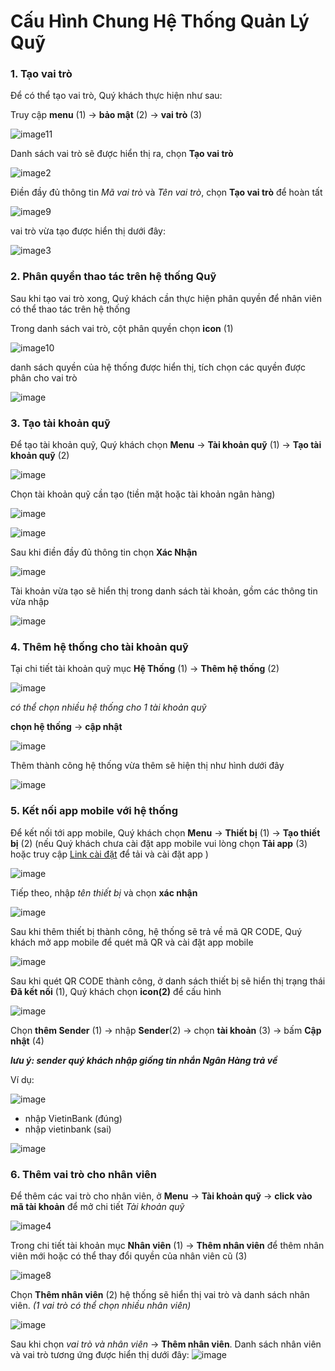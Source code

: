 
# Cấu Hình Chung Hệ Thống Quản Lý Quỹ

###  1. Tạo vai trò
Để có thể tạo vai trò, Quý khách thực hiện như sau:

Truy cập **menu** (1) -> **bảo mật** (2) -> **vai trò** (3)

![image11](https://user-images.githubusercontent.com/109578103/189466851-75938371-38c1-427c-a9fb-010b7cd7f830.png)

Danh sách vai trò sẽ được hiển thị ra, chọn **Tạo vai trò**

![image2](https://user-images.githubusercontent.com/109578103/189466961-28f009a2-113b-41ef-807c-e694e7f2bddb.png)

Điền đầy đủ thông tin *Mã vai trò* và *Tên vai trò*, chọn **Tạo vai trò** để hoàn tất

![image9](https://user-images.githubusercontent.com/109578103/189466980-fd85fa1f-34c1-43b9-b81b-b79a79561520.png)

 vai trò vừa tạo được hiển thị dưới đây:
 
 ![image3](https://user-images.githubusercontent.com/109578103/189466986-705d3ccb-7003-4d46-9389-6c45e249e10e.png)
 
### 2. Phân quyền thao tác trên hệ thống Quỹ
Sau khi tạo vai trò xong, Quý khách cần thực hiện phân quyền để nhân viên có thể thao tác trên hệ thống

Trong danh sách vai trò, cột phân quyền chọn **icon** (1)

![image10](https://user-images.githubusercontent.com/109578103/189467013-524762cd-b260-424d-96d4-fd64b50db31b.png)

danh sách quyền của hệ thống được hiển thị, tích chọn các quyền được phân cho vai trò

![image](https://user-images.githubusercontent.com/109578103/189467083-1cbf27dd-ea18-4bd8-a330-b41992940f10.png)


### 3. Tạo tài khoản quỹ
Để tạo tài khoản quỹ, Quý khách chọn **Menu** -> **Tài khoản quỹ** (1) -> **Tạo tài khoản quỹ** (2)

![image](https://user-images.githubusercontent.com/109578103/189563103-0d139721-a20d-4765-a853-a1e38e18e836.png)

Chọn tài khoản quỹ cần tạo (tiền mặt hoặc tài khoản ngân hàng)

![image](https://user-images.githubusercontent.com/109578103/189563549-9cd7ca32-02fb-44ad-b1dc-467fd86f16fc.png)


![image](https://user-images.githubusercontent.com/109578103/189563346-d51c2b2a-d581-49e5-8a6e-1eb7508c1742.png)

Sau khi điền đầy đủ thông tin chọn **Xác Nhận**

![image](https://user-images.githubusercontent.com/109578103/189563655-b3a4b868-884a-4c9a-a96e-1953c459fcdc.png)

Tài khoản vừa tạo sẽ hiển thị trong danh sách tài khoản, gồm các thông tin vừa nhập

![image](https://user-images.githubusercontent.com/109578103/189563762-93a3ccd4-e775-4864-b791-e244a09d11e9.png)

### 4. Thêm hệ thống cho tài khoản quỹ
 Tại chi tiết tài khoản quỹ mục **Hệ Thống** (1) -> **Thêm hệ thống** (2)
 
![image](https://user-images.githubusercontent.com/109578103/189829513-3110d231-1c43-4f6c-ae48-7fcddd3e8c7f.png)

*có thể chọn nhiều hệ thống cho 1 tài khoản quỹ*

**chọn hệ thống** -> **cập nhật**

![image](https://user-images.githubusercontent.com/109578103/189829757-d48985b7-ddfb-4be1-b7b3-09c861c3c944.png)

Thêm thành công hệ thống vừa thêm sẽ hiện thị như hình dưới đây

![image](https://user-images.githubusercontent.com/109578103/189830011-ed371495-e2df-4ad3-81dd-19a73056904c.png)



### 5. Kết nối app mobile với hệ thống

Để kết nối tới app mobile, Quý khách chọn **Menu** -> **Thiết bị** (1) -> **Tạo thiết bị** (2)
(nếu Quý khách chưa cài đặt app mobile vui lòng chọn **Tải app** (3) hoặc truy cập [Link cài đặt](https://drive.google.com/file/d/1sZRW6pS3LfdnkuivIjArccUYbMHufI5n/view) để tải và cài đặt app )

![image](https://user-images.githubusercontent.com/109578103/189564802-74041c8f-5c76-4ae4-a634-d0366063199f.png)

Tiếp theo, nhập *tên thiết bị* và chọn **xác nhận**

![image](https://user-images.githubusercontent.com/109578103/189594581-71d5a717-eb28-4ef8-a538-19f4cd15b616.png)

Sau khi thêm thiết bị thành công, hệ thống sẽ trả về mã QR CODE, Quý khách mở app mobile để quét mã QR và cài đặt app mobile

![image](https://user-images.githubusercontent.com/109578103/189565546-48ab6382-ef60-4a58-8c4a-5cf91f12e251.png)

Sau khi quét QR CODE thành công, ở danh sách thiết bị sẽ hiển thị trạng thái **Đã kết nối** (1), Quý khách chọn **icon(2)** để cấu hình 

![image](https://user-images.githubusercontent.com/109578103/189568748-9894ce4e-ceb4-43e3-b8d8-fc1824be8d79.png)

Chọn **thêm Sender** (1) -> nhập **Sender**(2) -> chọn **tài khoản** (3) -> bấm **Cập nhật** (4)

***lưu ý: sender quý khách nhập giống tin nhắn Ngân Hàng trả về***

Ví dụ:

 ![image](https://user-images.githubusercontent.com/109578103/189593713-d7ccf5e6-31bf-4704-a6ef-16db84e39d40.png)
 - nhập VietinBank (đúng)
 - nhập vietinbank (sai)

![image](https://user-images.githubusercontent.com/109578103/189592741-c20096c1-4856-4fce-8203-6a1b5b0ff15c.png)

### 6. Thêm vai trò cho nhân viên
Để thêm các vai trò cho nhân viên, ở  **Menu** -> **Tài khoản quỹ** -> **click vào mã tài khoản** để mở chi tiết *Tài khoản quỹ*

![image4](https://user-images.githubusercontent.com/109578103/189595970-52498b0f-b84e-4a7d-bb7b-c0e21d1743ae.png)

Trong chi tiết tài khoản mục **Nhân viên** (1) -> **Thêm nhân viên** để thêm nhân viên mới hoặc có thể thay đổi quyền của nhân viên cũ (3)

![image8](https://user-images.githubusercontent.com/109578103/189596278-32f66267-ab8e-4a0e-bb65-58afb67b4d98.png)

Chọn **Thêm nhân viên** (2) hệ thống sẽ hiển thị vai trò và danh sách nhân viên. 
*(1 vai trò có thể chọn nhiều nhân viên)*

![image](https://user-images.githubusercontent.com/109578103/189596768-d63ea8b0-5841-4812-80ea-2a42f2eb7940.png)

Sau khi chọn *vai trò và nhân viên* -> **Thêm nhân viên**. Danh sách nhân viên và vai trò tương ứng được hiển thị dưới đây:
![image](https://user-images.githubusercontent.com/109578103/189597461-9cb4a848-f178-412f-a493-ec551533ceeb.png)









